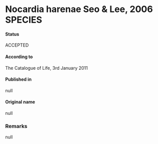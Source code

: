 # Nocardia harenae Seo & Lee, 2006 SPECIES

#### Status
ACCEPTED

#### According to
The Catalogue of Life, 3rd January 2011

#### Published in
null

#### Original name
null

### Remarks
null
